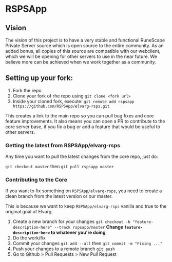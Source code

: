 # RSPSApp

## Vision

The vision of this project is to have a very stable and functional RuneScape Private Server source which is open source to the entire community. As an added bonus, 
all copies of this source are compatible with our webclient, which we will be opening for other servers to use in the near future. 
We believe more can be achieved when we work together as a community.

## Setting up your fork:

1. Fork the repo
2. Clone your fork of rhe repo using `git clone <fork url>`
3. Inside your cloned fork, execute:
```git remote add rspsapp https://github.com/RSPSApp/elvarg-rsps.git```

This creates a link to the main repo so you can pull bug fixes and core feature improvements. 
It also means you can open a PR to contribute to the core server base, if you fix a bug or add a feature that would be useful to other servers.

### Getting the latest from RSPSApp/elvarg-rsps

Any time you want to pull the latest changes from the core repo, just do:

```git checkout master```
then
```git pull rspsapp master```

### Contributing to the Core

If you want to fix something on `RSPSApp/elvarg-rsps`, you need to create a clean branch from the latest version or our master. 

This is because we want to keep `RSPSApp/elvarg-rsps` vanilla and true to the original goal of Elvarg.   

1. Create a new branch for your changes ```git checkout -b "feature-description-here" --track rspsapp/master``` 
**Change `feature-description-here` to whatever you're doing**
2. Do the work/fix
3. Commit your changes ```git add --all``` then ```git commit -m "Fixing ..."```
4. Push your changes to a remote branch ```git push```
5. Go to Github > Pull Requests > New Pull Request




